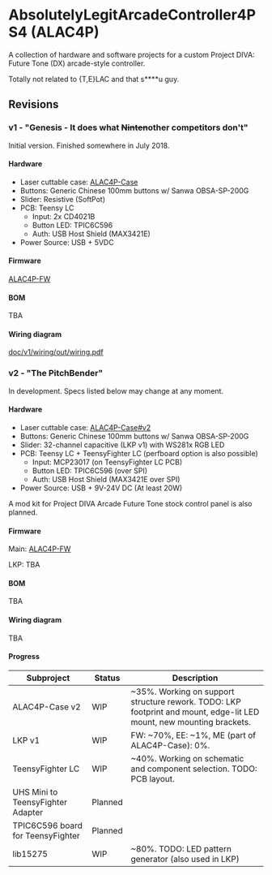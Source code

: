 # AbsolutelyLegitArcadeController4PS4 (ALAC4P)

A collection of hardware and software projects for a custom Project DIVA: Future Tone (DX) arcade-style controller.

Totally not related to {T,E}LAC and that s****u guy.

## Revisions

### v1 - "Genesis - It does what <strike>Ninten</strike>other competitors don't"

Initial version. Finished somewhere in July 2018.

#### Hardware

- Laser cuttable case: [ALAC4P-Case](https://github.com/dogtopus/ALAC4P-Case)
- Buttons: Generic Chinese 100mm buttons w/ Sanwa OBSA-SP-200G
- Slider: Resistive (SoftPot)
- PCB: Teensy LC
  - Input: 2x CD4021B
  - Button LED: TPIC6C596
  - Auth: USB Host Shield (MAX3421E)
- Power Source: USB + 5VDC

#### Firmware

[ALAC4P-FW](https://github.com/dogtopus/ALAC4P-FW)

#### BOM

TBA

#### Wiring diagram

[doc/v1/wiring/out/wiring.pdf](doc/v1/wiring/out/wiring.pdf)

### v2 - "The PitchBender"

In development. Specs listed below may change at any moment.

#### Hardware

- Laser cuttable case: [ALAC4P-Case#v2](https://github.com/dogtopus/ALAC4P-Case/tree/v2)
- Buttons: Generic Chinese 100mm buttons w/ Sanwa OBSA-SP-200G
- Slider: 32-channel capacitive (LKP v1) with WS281x RGB LED
- PCB: Teensy LC + TeensyFighter LC (perfboard option is also possible)
  - Input: MCP23017 (on TeensyFighter LC PCB)
  - Button LED: TPIC6C596 (over SPI)
  - Auth: USB Host Shield (MAX3421E over SPI)
- Power Source: USB + 9V-24V DC (At least 20W)

A mod kit for Project DIVA Arcade Future Tone stock control panel is also planned.

#### Firmware

Main: [ALAC4P-FW](https://github.com/dogtopus/ALAC4P-FW)

LKP: TBA

#### BOM

TBA

#### Wiring diagram

TBA

#### Progress

| Subproject | Status | Description |
| ---------- | ------ | ----------- |
| ALAC4P-Case v2 | WIP | ~35%. Working on support structure rework. TODO: LKP footprint and mount, edge-lit LED mount, new mounting brackets. |
| LKP v1 | WIP | FW: ~70%, EE: ~1%, ME (part of ALAC4P-Case): 0%. |
| TeensyFighter LC | WIP | ~40%. Working on schematic and component selection. TODO: PCB layout. |
| UHS Mini to TeensyFighter Adapter | Planned | |
| TPIC6C596 board for TeensyFighter | Planned | |
| lib15275 | WIP | ~80%. TODO: LED pattern generator (also used in LKP) |
